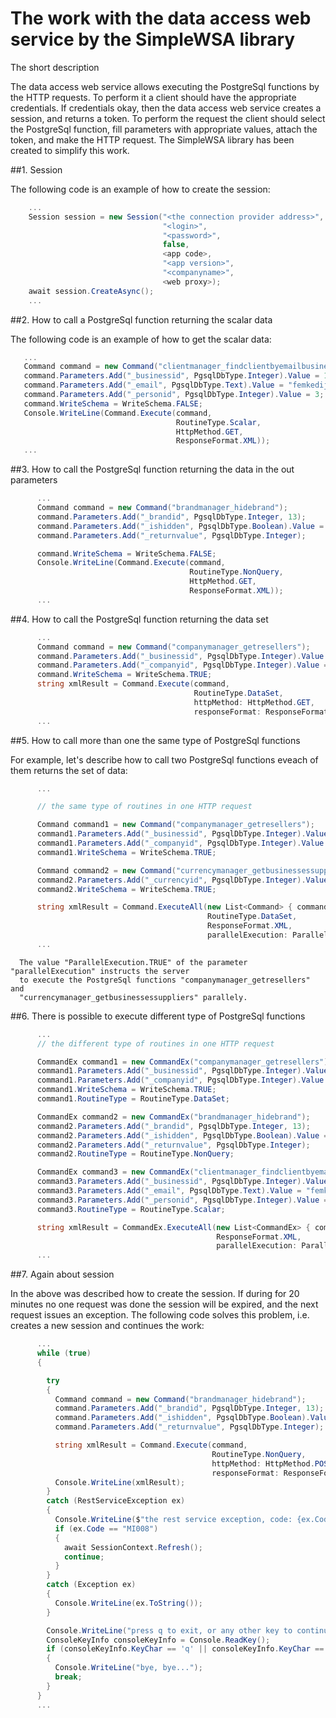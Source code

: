 # The work with the data access web service by the SimpleWSA library

The short description

  The data access web service allows executing the PostgreSql functions by the HTTP 
requests. To perform it a client should have the appropriate credentials. If credentials
okay, then the data access web service creates a session, and returns a token.
  To perform the request the client should select the PostgreSql function, fill parameters
with appropriate values, attach the token, and make the HTTP request.
  The SimpleWSA library has been created to simplify this work.

##1. Session

  The following code is an example of how to create the session:

  ```csharp
      ...
      Session session = new Session("<the connection provider address>",
                                    "<login>",
                                    "<password>",
                                    false,
                                    <app code>,
                                    "<app version>",
                                    "<companyname>",
                                    <web proxy>);
      await session.CreateAsync();
	  ...
  ```

##2. How to call a PostgreSql function returning the scalar data

   The following code is an example of how to get the scalar data:

   ```csharp
      ...
      Command command = new Command("clientmanager_findclientbyemailbusiness");
      command.Parameters.Add("_businessid", PgsqlDbType.Integer).Value = 1;
      command.Parameters.Add("_email", PgsqlDbType.Text).Value = "femkedijkema@hotmail.com";
      command.Parameters.Add("_personid", PgsqlDbType.Integer).Value = 3;
      command.WriteSchema = WriteSchema.FALSE;
      Console.WriteLine(Command.Execute(command,
                                        RoutineType.Scalar,
                                        HttpMethod.GET,
                                        ResponseFormat.XML));
	  ...
   ```

##3. How to call the PostgreSql function returning the data in the out parameters

```csharp
      ...
      Command command = new Command("brandmanager_hidebrand");
      command.Parameters.Add("_brandid", PgsqlDbType.Integer, 13);
      command.Parameters.Add("_ishidden", PgsqlDbType.Boolean).Value = false;
      command.Parameters.Add("_returnvalue", PgsqlDbType.Integer);

	  command.WriteSchema = WriteSchema.FALSE;
      Console.WriteLine(Command.Execute(command,
                                        RoutineType.NonQuery,
                                        HttpMethod.GET,
                                        ResponseFormat.XML));
	  ...
```

##4. How to call the PostgreSql function returning the data set

```csharp
      ...
      Command command = new Command("companymanager_getresellers");
      command.Parameters.Add("_businessid", PgsqlDbType.Integer).Value = 1;
      command.Parameters.Add("_companyid", PgsqlDbType.Integer).Value = 13;
	  command.WriteSchema = WriteSchema.TRUE;
      string xmlResult = Command.Execute(command,
                                         RoutineType.DataSet,
                                         httpMethod: HttpMethod.GET,
                                         responseFormat: ResponseFormat.XML);
      ...
```

##5. How to call more than one the same type of PostgreSql functions

   For example, let's describe how to call two PostgreSql functions eveach of them 
   returns the set of data:

```csharp
      ...

	  // the same type of routines in one HTTP request

      Command command1 = new Command("companymanager_getresellers");
      command1.Parameters.Add("_businessid", PgsqlDbType.Integer).Value = 1;
      command1.Parameters.Add("_companyid", PgsqlDbType.Integer).Value = 13;
      command1.WriteSchema = WriteSchema.TRUE;

      Command command2 = new Command("currencymanager_getbusinessessuppliers");
      command2.Parameters.Add("_currencyid", PgsqlDbType.Integer).Value = 1;
      command2.WriteSchema = WriteSchema.TRUE;

      string xmlResult = Command.ExecuteAll(new List<Command> { command1, command2 },
                                            RoutineType.DataSet,
                                            ResponseFormat.XML,
                                            parallelExecution: ParallelExecution.TRUE);
      ...
```

	  The value "ParallelExecution.TRUE" of the parameter "parallelExecution" instructs the server
	  to execute the PostgreSql functions "companymanager_getresellers" and 
	  "currencymanager_getbusinessessuppliers" parallely.

##6. There is possible to execute different type of PostgreSql functions 

```csharp
      ...
      // the different type of routines in one HTTP request

      CommandEx command1 = new CommandEx("companymanager_getresellers");
      command1.Parameters.Add("_businessid", PgsqlDbType.Integer).Value = 1;
      command1.Parameters.Add("_companyid", PgsqlDbType.Integer).Value = 13;
      command1.WriteSchema = WriteSchema.TRUE;
      command1.RoutineType = RoutineType.DataSet;

      CommandEx command2 = new CommandEx("brandmanager_hidebrand");
      command2.Parameters.Add("_brandid", PgsqlDbType.Integer, 13);
      command2.Parameters.Add("_ishidden", PgsqlDbType.Boolean).Value = false;
      command2.Parameters.Add("_returnvalue", PgsqlDbType.Integer);
      command2.RoutineType = RoutineType.NonQuery;

      CommandEx command3 = new CommandEx("clientmanager_findclientbyemailbusiness");
      command3.Parameters.Add("_businessid", PgsqlDbType.Integer).Value = 1;
      command3.Parameters.Add("_email", PgsqlDbType.Text).Value = "femkedijkema@hotmail.com";
      command3.Parameters.Add("_personid", PgsqlDbType.Integer).Value = 3;
      command3.RoutineType = RoutineType.Scalar;

      string xmlResult = CommandEx.ExecuteAll(new List<CommandEx> { command1, command2, command3 },
                                              ResponseFormat.XML,
                                              parallelExecution: ParallelExecution.TRUE);
      ...
```

##7. Again about session
   
   In the above was described how to create the session. If during for 20 minutes no one request 
   was done the session will be expired, and the next request issues an exception.
   The following code solves this problem, i.e. creates a new session and continues the work:

```csharp
      ...
      while (true)
      {

        try
        {
          Command command = new Command("brandmanager_hidebrand");
          command.Parameters.Add("_brandid", PgsqlDbType.Integer, 13);
          command.Parameters.Add("_ishidden", PgsqlDbType.Boolean).Value = false;
          command.Parameters.Add("_returnvalue", PgsqlDbType.Integer);

          string xmlResult = Command.Execute(command,
                                             RoutineType.NonQuery,
                                             httpMethod: HttpMethod.POST,
                                             responseFormat: ResponseFormat.XML);
          Console.WriteLine(xmlResult);
        }
        catch (RestServiceException ex)
        {
          Console.WriteLine($"the rest service exception, code: {ex.Code}, message: {ex.Message}");
          if (ex.Code == "MI008")
          {
            await SessionContext.Refresh();
            continue;
          }
        }
        catch (Exception ex)
        {
          Console.WriteLine(ex.ToString());
        }

        Console.WriteLine("press q to exit, or any other key to continue the work...");
        ConsoleKeyInfo consoleKeyInfo = Console.ReadKey();
        if (consoleKeyInfo.KeyChar == 'q' || consoleKeyInfo.KeyChar == 'Q')
        {
          Console.WriteLine("bye, bye...");
          break;
        }
      }
	  ...
```